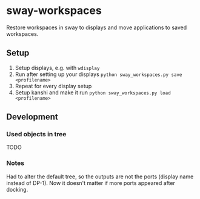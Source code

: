# sway-workspaces
Restore workspaces in sway to displays and move applications to saved workspaces.  

## Setup
1. Setup displays, e.g. with `wdisplay`
1. Run after setting up your displays `python sway_workspaces.py save <profilename>`
1. Repeat for every display setup
1. Setup kanshi and make it run `python sway_workspaces.py load <profilename>`

## Development
### Used objects in tree
 TODO

### Notes
Had to alter the default tree, so the outputs are not the ports (display name instead of DP-1).
Now it doesn't matter if more ports appeared after docking.
